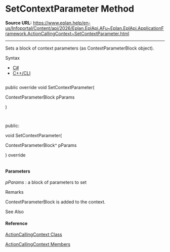 # SetContextParameter Method

**Source URL:** https://www.eplan.help/en-us/Infoportal/Content/api/2026/Eplan.EplApi.AFu~Eplan.EplApi.ApplicationFramework.ActionCallingContext~SetContextParameter.html

---

Sets a block of context parameters (as ContextParameterBlock object).

Syntax

- [C#](#i-syntax-CS)
- [C++/CLI](#i-syntax-CPP2005)

```
```
public override void SetContextParameter( 
   ContextParameterBlock pParams
)
```
```

```
```
public:
void SetContextParameter( 
   ContextParameterBlock^ pParams
) override
```
```

#### Parameters

*pParams*
:   a block of parameters to set

Remarks

ContextParameterBlock is added to the context.



See Also

#### Reference

[ActionCallingContext Class](Eplan.EplApi.AFu~Eplan.EplApi.ApplicationFramework.ActionCallingContext.html)
  
[ActionCallingContext Members](Eplan.EplApi.AFu~Eplan.EplApi.ApplicationFramework.ActionCallingContext_members.html)